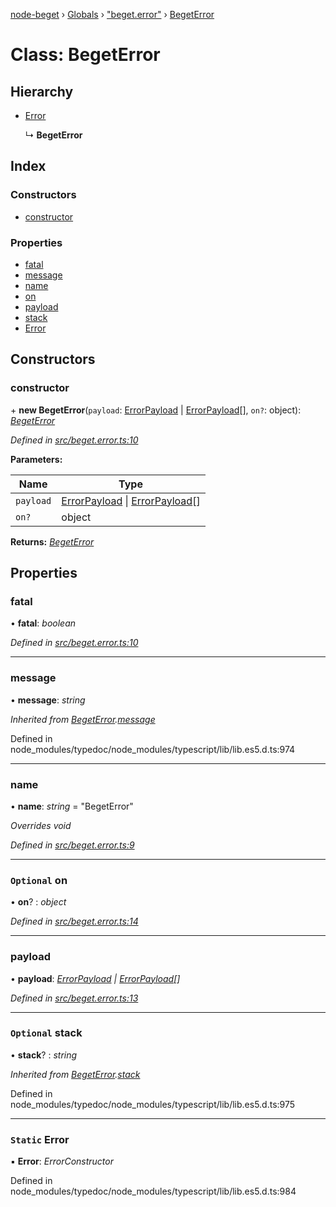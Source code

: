 [node-beget](../README.md) › [Globals](../globals.md) › ["beget.error"](../modules/_beget_error_.md) › [BegetError](_beget_error_.begeterror.md)

# Class: BegetError

## Hierarchy

* [Error](_beget_error_.begeterror.md#static-error)

  ↳ **BegetError**

## Index

### Constructors

* [constructor](_beget_error_.begeterror.md#constructor)

### Properties

* [fatal](_beget_error_.begeterror.md#fatal)
* [message](_beget_error_.begeterror.md#message)
* [name](_beget_error_.begeterror.md#name)
* [on](_beget_error_.begeterror.md#optional-on)
* [payload](_beget_error_.begeterror.md#payload)
* [stack](_beget_error_.begeterror.md#optional-stack)
* [Error](_beget_error_.begeterror.md#static-error)

## Constructors

###  constructor

\+ **new BegetError**(`payload`: [ErrorPayload](../interfaces/_types_common_interface_.errorpayload.md) | [ErrorPayload](../interfaces/_types_common_interface_.errorpayload.md)[], `on?`: object): *[BegetError](_beget_error_.begeterror.md)*

*Defined in [src/beget.error.ts:10](https://github.com/olehcambel/node-beget/blob/9994d31/src/beget.error.ts#L10)*

**Parameters:**

Name | Type |
------ | ------ |
`payload` | [ErrorPayload](../interfaces/_types_common_interface_.errorpayload.md) &#124; [ErrorPayload](../interfaces/_types_common_interface_.errorpayload.md)[] |
`on?` | object |

**Returns:** *[BegetError](_beget_error_.begeterror.md)*

## Properties

###  fatal

• **fatal**: *boolean*

*Defined in [src/beget.error.ts:10](https://github.com/olehcambel/node-beget/blob/9994d31/src/beget.error.ts#L10)*

___

###  message

• **message**: *string*

*Inherited from [BegetError](_beget_error_.begeterror.md).[message](_beget_error_.begeterror.md#message)*

Defined in node_modules/typedoc/node_modules/typescript/lib/lib.es5.d.ts:974

___

###  name

• **name**: *string* = "BegetError"

*Overrides void*

*Defined in [src/beget.error.ts:9](https://github.com/olehcambel/node-beget/blob/9994d31/src/beget.error.ts#L9)*

___

### `Optional` on

• **on**? : *object*

*Defined in [src/beget.error.ts:14](https://github.com/olehcambel/node-beget/blob/9994d31/src/beget.error.ts#L14)*

___

###  payload

• **payload**: *[ErrorPayload](../interfaces/_types_common_interface_.errorpayload.md) | [ErrorPayload](../interfaces/_types_common_interface_.errorpayload.md)[]*

*Defined in [src/beget.error.ts:13](https://github.com/olehcambel/node-beget/blob/9994d31/src/beget.error.ts#L13)*

___

### `Optional` stack

• **stack**? : *string*

*Inherited from [BegetError](_beget_error_.begeterror.md).[stack](_beget_error_.begeterror.md#optional-stack)*

Defined in node_modules/typedoc/node_modules/typescript/lib/lib.es5.d.ts:975

___

### `Static` Error

▪ **Error**: *ErrorConstructor*

Defined in node_modules/typedoc/node_modules/typescript/lib/lib.es5.d.ts:984
